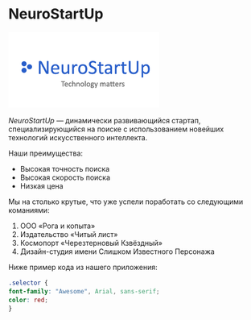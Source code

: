 # NeuroStartUp

![](./logo.png)

*NeuroStartUp* — динамически развивающийся стартап, специализирующийся на поиске с использованием 
 новейших технологий искусственного интеллекта.

Наши преимущества:
* Высокая точность поиска
* Высокая скорость поиска
* Низкая цена

Мы на столько крутые, что уже успели поработать со следующими команиями:
<ol>
    <li> ООО «Рога и копыта» </li> 
    <li> Издательство «Читый лист» </li> 
    <li> Космопорт «Черезтерновый Кзвёздный» </li> 
    <li> Дизайн-студия имени Слишком Известного Персонажа </li> 
</ol>

Ниже пример кода из нашего приложения:
```css
.selector {
font-family: "Awesome", Arial, sans-serif;
color: red;
}
```